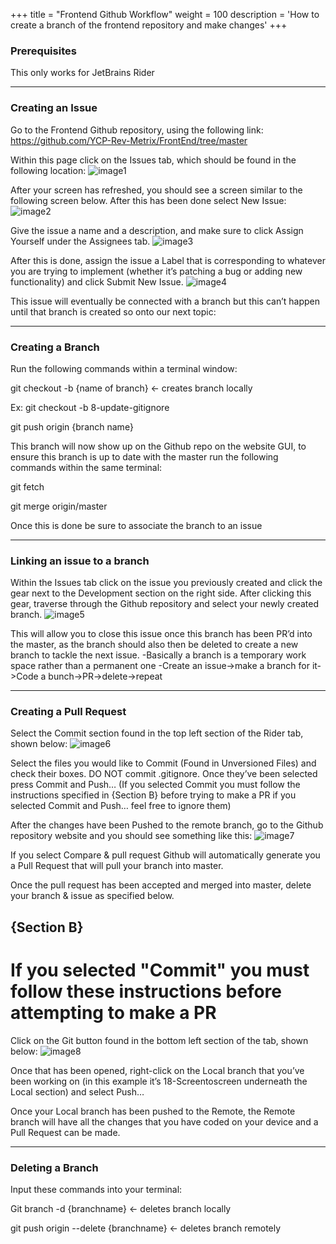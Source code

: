 +++
title = "Frontend Github Workflow"
weight = 100
description = 'How to create a branch of the frontend repository and make changes'
+++

### Prerequisites
This only works for JetBrains Rider

---
### Creating an Issue
Go to the Frontend Github repository, using the following link: https://github.com/YCP-Rev-Metrix/FrontEnd/tree/master

Within this page click on the Issues tab, which should be found in the following location:
![image1](https://github.com/YCP-Rev-Metrix/Wiki/assets/98890475/f444f625-dbc4-467d-8abc-e5db5e32b667)

After your screen has refreshed, you should see a screen similar to the following screen below. After this has been done select New Issue:
![image2](https://github.com/YCP-Rev-Metrix/Wiki/assets/98890475/07347520-4d8b-4b86-8dd3-d88e3510d412)

Give the issue a name and a description, and make sure to click Assign Yourself under the Assignees tab. 
![image3](https://github.com/YCP-Rev-Metrix/Wiki/assets/98890475/f5cdef0a-1c92-4e78-8aaf-28c6d8f0836d)

After this is done, assign the issue a Label that is corresponding to whatever you are trying to implement (whether it’s patching a bug or adding new functionality) and click Submit New Issue.
![image4](https://github.com/YCP-Rev-Metrix/Wiki/assets/98890475/69be8c70-0d0c-4706-bf9d-dd5e321df5f0)

This issue will eventually be connected with a branch but this can’t happen until that branch is created so onto our next topic:

---
### Creating a Branch
Run the following commands within a terminal window: 

git checkout -b {name of branch} <- creates branch locally

Ex: git checkout -b 8-update-gitignore 

git push origin {branch name} 

This branch will now show up on the Github repo on the website GUI, to ensure this branch is up to date with the master run the following commands within the same terminal:

git fetch

git merge origin/master

Once this is done be sure to associate the branch to an issue

---
### Linking an issue to a branch
Within the Issues tab click on the issue you previously created and click the gear next to the Development section on the right side. After clicking this gear, traverse through the Github repository and select your newly created branch.
![image5](https://github.com/YCP-Rev-Metrix/Wiki/assets/98890475/151e30ed-f958-451b-93bc-c4c33d82f346)

This will allow you to close this issue once this branch has been PR’d into the master, as the branch should also then be deleted to create a new branch to tackle the next issue.
-Basically a branch is a temporary work space rather than a permanent one
-Create an issue->make a branch for it->Code a bunch->PR->delete->repeat

---
### Creating a Pull Request

Select the Commit section found in the top left section of the Rider tab, shown below:
![image6](https://github.com/YCP-Rev-Metrix/Wiki/assets/98890475/fe5c1dd0-9809-40c9-9a3e-ca6ef6f1b966)

Select the files you would like to Commit (Found in Unversioned Files) and check their boxes. DO NOT commit .gitignore. Once they’ve been selected press Commit and Push… (If you selected Commit you must follow the instructions specified in {Section B} before trying to make a PR if you selected Commit and Push… feel free to ignore them)

After the changes have been Pushed to the remote branch, go to the Github repository website and you should see something like this:
![image7](https://github.com/YCP-Rev-Metrix/Wiki/assets/98890475/4cfaabbd-6c97-4049-b0ee-dfad5f488239)

If you select Compare & pull request Github will automatically generate you a Pull Request that will pull your branch into master.

Once the pull request has been accepted and merged into master, delete your branch & issue as specified below.

## {Section B}
# If you selected "Commit" you must follow these instructions before attempting to make a PR
Click on the Git button found in the bottom left section of the tab, shown below:
![image8](https://github.com/YCP-Rev-Metrix/Wiki/assets/98890475/886973a2-cfa6-41e1-85f1-7bd939e29739)

Once that has been opened, right-click on the Local branch that you’ve been working on (in this example it’s 18-Screentoscreen underneath the Local section) and select Push… 

Once your Local branch has been pushed to the Remote, the Remote branch will have all the changes that you have coded on your device and a Pull Request can be made.

---
### Deleting a Branch
Input these commands into your terminal:

Git branch -d {branchname} <- deletes branch locally

git push origin --delete {branchname}  <- deletes branch remotely
